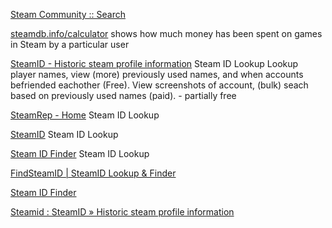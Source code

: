 
[Steam Community :: Search](https://steamcommunity.com/search/users)

[steamdb.info/calculator](https://steamdb.info/calculator/)
shows how much money has been spent on games in Steam by a particular user

[SteamID - Historic steam profile information](https://steamid.uk/)
Steam ID Lookup
Lookup player names, view (more) previously used names, and when accounts befriended eachother (Free). View screenshots of account, (bulk) seach based on previously used names (paid).  - partially free

[SteamRep - Home](https://steamrep.com/)
Steam ID Lookup

[SteamID](https://steamid.io/)
Steam ID Lookup

[Steam ID Finder](https://steamidfinder.com/)
Steam ID Lookup

[FindSteamID | SteamID Lookup & Finder](https://findsteamid.com/)

[Steam ID Finder](https://steamid.xyz/)

[Steamid : SteamID » Historic steam profile information](https://steamid.eu.cutestat.com/)
